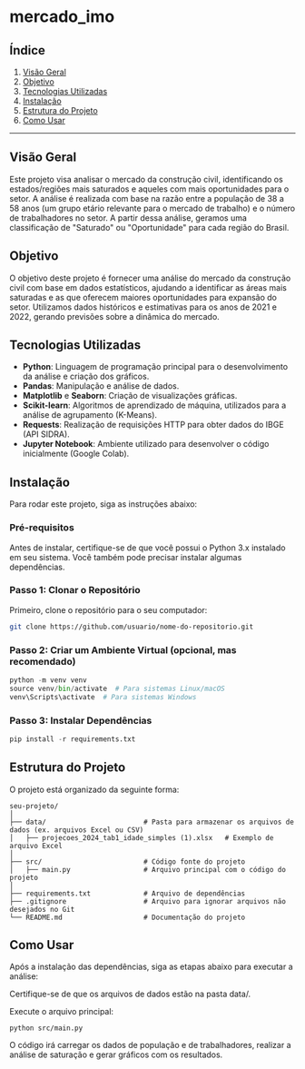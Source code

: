 # mercado_imo

## Índice

1. [Visão Geral](#visão-geral)
2. [Objetivo](#objetivo)
3. [Tecnologias Utilizadas](#tecnologias-utilizadas)
4. [Instalação](#instalação)
5. [Estrutura do Projeto](#estrutura-do-projeto)
6. [Como Usar](#como-usar)

---

## Visão Geral

Este projeto visa analisar o mercado da construção civil, identificando os estados/regiões mais saturados e aqueles com mais oportunidades para o setor. A análise é realizada com base na razão entre a população de 38 a 58 anos (um grupo etário relevante para o mercado de trabalho) e o número de trabalhadores no setor. A partir dessa análise, geramos uma classificação de "Saturado" ou "Oportunidade" para cada região do Brasil.

## Objetivo

O objetivo deste projeto é fornecer uma análise do mercado da construção civil com base em dados estatísticos, ajudando a identificar as áreas mais saturadas e as que oferecem maiores oportunidades para expansão do setor. Utilizamos dados históricos e estimativas para os anos de 2021 e 2022, gerando previsões sobre a dinâmica do mercado.

## Tecnologias Utilizadas

- **Python**: Linguagem de programação principal para o desenvolvimento da análise e criação dos gráficos.
- **Pandas**: Manipulação e análise de dados.
- **Matplotlib** e **Seaborn**: Criação de visualizações gráficas.
- **Scikit-learn**: Algoritmos de aprendizado de máquina, utilizados para a análise de agrupamento (K-Means).
- **Requests**: Realização de requisições HTTP para obter dados do IBGE (API SIDRA).
- **Jupyter Notebook**: Ambiente utilizado para desenvolver o código inicialmente (Google Colab).

## Instalação

Para rodar este projeto, siga as instruções abaixo:

### Pré-requisitos

Antes de instalar, certifique-se de que você possui o Python 3.x instalado em seu sistema. Você também pode precisar instalar algumas dependências.

### Passo 1: Clonar o Repositório

Primeiro, clone o repositório para o seu computador:

```bash
git clone https://github.com/usuario/nome-do-repositorio.git
```

### Passo 2: Criar um Ambiente Virtual (opcional, mas recomendado)

```python
python -m venv venv
source venv/bin/activate  # Para sistemas Linux/macOS
venv\Scripts\activate  # Para sistemas Windows
```

### Passo 3: Instalar Dependências

```python
pip install -r requirements.txt
```

## Estrutura do Projeto
O projeto está organizado da seguinte forma:

```
seu-projeto/
│
├── data/                        # Pasta para armazenar os arquivos de dados (ex. arquivos Excel ou CSV)
│   ├── projecoes_2024_tab1_idade_simples (1).xlsx   # Exemplo de arquivo Excel
│
├── src/                         # Código fonte do projeto
│   ├── main.py                  # Arquivo principal com o código do projeto
│
├── requirements.txt             # Arquivo de dependências
├── .gitignore                   # Arquivo para ignorar arquivos não desejados no Git
└── README.md                    # Documentação do projeto
```

## Como Usar
Após a instalação das dependências, siga as etapas abaixo para executar a análise:

Certifique-se de que os arquivos de dados estão na pasta data/.

Execute o arquivo principal:
```
python src/main.py
```

O código irá carregar os dados de população e de trabalhadores, realizar a análise de saturação e gerar gráficos com os resultados.